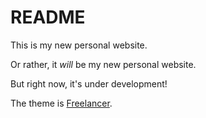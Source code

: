 # README

This is my new personal website.

Or rather, it _will_ be my new personal website.

But right now, it's under development!

The theme is [Freelancer](http://startbootstrap.com/freelancer).